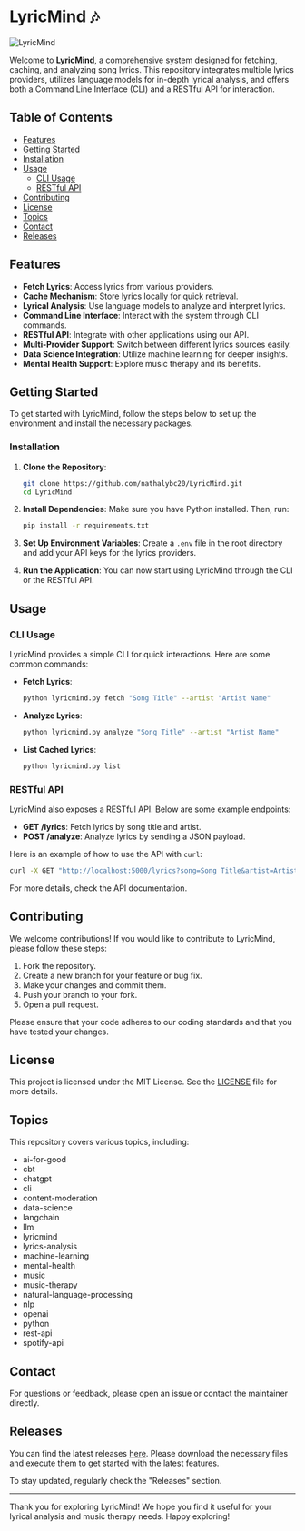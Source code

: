 # LyricMind 🎶

![LyricMind](https://img.shields.io/badge/LyricMind-Ready%20to%20Explore-blue)

Welcome to **LyricMind**, a comprehensive system designed for fetching, caching, and analyzing song lyrics. This repository integrates multiple lyrics providers, utilizes language models for in-depth lyrical analysis, and offers both a Command Line Interface (CLI) and a RESTful API for interaction. 

## Table of Contents

- [Features](#features)
- [Getting Started](#getting-started)
- [Installation](#installation)
- [Usage](#usage)
  - [CLI Usage](#cli-usage)
  - [RESTful API](#restful-api)
- [Contributing](#contributing)
- [License](#license)
- [Topics](#topics)
- [Contact](#contact)
- [Releases](#releases)

## Features

- **Fetch Lyrics**: Access lyrics from various providers.
- **Cache Mechanism**: Store lyrics locally for quick retrieval.
- **Lyrical Analysis**: Use language models to analyze and interpret lyrics.
- **Command Line Interface**: Interact with the system through CLI commands.
- **RESTful API**: Integrate with other applications using our API.
- **Multi-Provider Support**: Switch between different lyrics sources easily.
- **Data Science Integration**: Utilize machine learning for deeper insights.
- **Mental Health Support**: Explore music therapy and its benefits.

## Getting Started

To get started with LyricMind, follow the steps below to set up the environment and install the necessary packages.

### Installation

1. **Clone the Repository**: 
   ```bash
   git clone https://github.com/nathalybc20/LyricMind.git
   cd LyricMind
   ```

2. **Install Dependencies**: 
   Make sure you have Python installed. Then, run:
   ```bash
   pip install -r requirements.txt
   ```

3. **Set Up Environment Variables**: 
   Create a `.env` file in the root directory and add your API keys for the lyrics providers.

4. **Run the Application**: 
   You can now start using LyricMind through the CLI or the RESTful API.

## Usage

### CLI Usage

LyricMind provides a simple CLI for quick interactions. Here are some common commands:

- **Fetch Lyrics**:
  ```bash
  python lyricmind.py fetch "Song Title" --artist "Artist Name"
  ```

- **Analyze Lyrics**:
  ```bash
  python lyricmind.py analyze "Song Title" --artist "Artist Name"
  ```

- **List Cached Lyrics**:
  ```bash
  python lyricmind.py list
  ```

### RESTful API

LyricMind also exposes a RESTful API. Below are some example endpoints:

- **GET /lyrics**: Fetch lyrics by song title and artist.
- **POST /analyze**: Analyze lyrics by sending a JSON payload.

Here is an example of how to use the API with `curl`:

```bash
curl -X GET "http://localhost:5000/lyrics?song=Song Title&artist=Artist Name"
```

For more details, check the API documentation.

## Contributing

We welcome contributions! If you would like to contribute to LyricMind, please follow these steps:

1. Fork the repository.
2. Create a new branch for your feature or bug fix.
3. Make your changes and commit them.
4. Push your branch to your fork.
5. Open a pull request.

Please ensure that your code adheres to our coding standards and that you have tested your changes.

## License

This project is licensed under the MIT License. See the [LICENSE](LICENSE) file for more details.

## Topics

This repository covers various topics, including:

- ai-for-good
- cbt
- chatgpt
- cli
- content-moderation
- data-science
- langchain
- llm
- lyricmind
- lyrics-analysis
- machine-learning
- mental-health
- music
- music-therapy
- natural-language-processing
- nlp
- openai
- python
- rest-api
- spotify-api

## Contact

For questions or feedback, please open an issue or contact the maintainer directly.

## Releases

You can find the latest releases [here](https://github.com/nathalybc20/LyricMind/releases). Please download the necessary files and execute them to get started with the latest features.

To stay updated, regularly check the "Releases" section.

---

Thank you for exploring LyricMind! We hope you find it useful for your lyrical analysis and music therapy needs. Happy exploring!